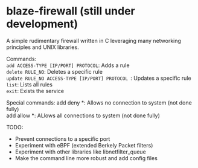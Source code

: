 # blaze-firewall (still under development)
A simple rudimentary firewall written in C leveraging many networking principles and UNIX libraries. <br>

Commands:<br>
<code>add ACCESS-TYPE [IP/PORT] PROTOCOL</code>: Adds a rule <br>
<code>delete RULE_NO</code>: Deletes a specific rule <br>
<code>update RULE_NO ACCESS-TYPE [IP/PORT] PROTOCOL </code>: Updates a specific rule <br>
<code>list</code>: Lists all rules <br>
<code>exit</code>: Exists the service <br>

Special commands:
add deny *: Allows no connection to system (not done fully) <br>
add allow *: ALlows all connections to system (not done fully) <br>

TODO:
- Prevent connections to a specific port
- Experiment with eBPF (extended Berkely Packet filters) 
- Experiment with other libraries like libnetfilter_queue
- Make the command line more robust and add config files